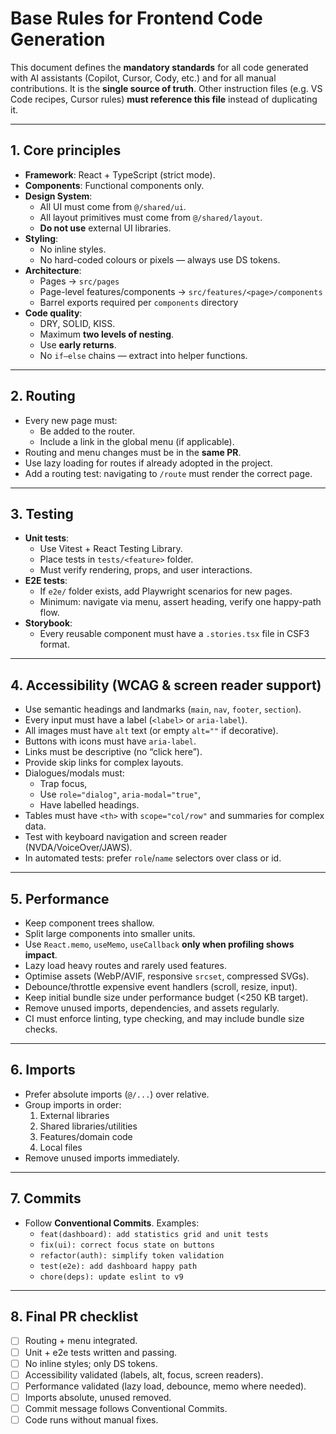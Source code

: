# Base Rules for Frontend Code Generation

This document defines the **mandatory standards** for all code generated with AI assistants (Copilot, Cursor, Cody,
etc.) and for all manual contributions.
It is the **single source of truth**. Other instruction files (e.g. VS Code recipes, Cursor rules) **must reference this
file** instead of duplicating it.

---

## 1. Core principles

- **Framework**: React + TypeScript (strict mode).
- **Components**: Functional components only.
- **Design System**:
  - All UI must come from `@/shared/ui`.
  - All layout primitives must come from `@/shared/layout`.
  - **Do not use** external UI libraries.
- **Styling**:
  - No inline styles.
  - No hard-coded colours or pixels — always use DS tokens.
- **Architecture**:
  - Pages → `src/pages`
  - Page-level features/components → `src/features/<page>/components`
  - Barrel exports required per `components` directory
- **Code quality**:
  - DRY, SOLID, KISS.
  - Maximum **two levels of nesting**.
  - Use **early returns**.
  - No `if–else` chains — extract into helper functions.

---

## 2. Routing

- Every new page must:
  - Be added to the router.
  - Include a link in the global menu (if applicable).
- Routing and menu changes must be in the **same PR**.
- Use lazy loading for routes if already adopted in the project.
- Add a routing test: navigating to `/route` must render the correct page.

---

## 3. Testing

- **Unit tests**:
  - Use Vitest + React Testing Library.
  - Place tests in `tests/<feature>` folder.
  - Must verify rendering, props, and user interactions.
- **E2E tests**:
  - If `e2e/` folder exists, add Playwright scenarios for new pages.
  - Minimum: navigate via menu, assert heading, verify one happy-path flow.
- **Storybook**:
  - Every reusable component must have a `.stories.tsx` file in CSF3 format.

---

## 4. Accessibility (WCAG & screen reader support)

- Use semantic headings and landmarks (`main`, `nav`, `footer`, `section`).
- Every input must have a label (`<label>` or `aria-label`).
- All images must have `alt` text (or empty `alt=""` if decorative).
- Buttons with icons must have `aria-label`.
- Links must be descriptive (no “click here”).
- Provide skip links for complex layouts.
- Dialogues/modals must:
  - Trap focus,
  - Use `role="dialog"`, `aria-modal="true"`,
  - Have labelled headings.
- Tables must have `<th>` with `scope="col/row"` and summaries for complex data.
- Test with keyboard navigation and screen reader (NVDA/VoiceOver/JAWS).
- In automated tests: prefer `role`/`name` selectors over class or id.

---

## 5. Performance

- Keep component trees shallow.
- Split large components into smaller units.
- Use `React.memo`, `useMemo`, `useCallback` **only when profiling shows impact**.
- Lazy load heavy routes and rarely used features.
- Optimise assets (WebP/AVIF, responsive `srcset`, compressed SVGs).
- Debounce/throttle expensive event handlers (scroll, resize, input).
- Keep initial bundle size under performance budget (<250 KB target).
- Remove unused imports, dependencies, and assets regularly.
- CI must enforce linting, type checking, and may include bundle size checks.

---

## 6. Imports

- Prefer absolute imports (`@/...`) over relative.
- Group imports in order:
  1. External libraries
  2. Shared libraries/utilities
  3. Features/domain code
  4. Local files
- Remove unused imports immediately.

---

## 7. Commits

- Follow **Conventional Commits**. Examples:
  - `feat(dashboard): add statistics grid and unit tests`
  - `fix(ui): correct focus state on buttons`
  - `refactor(auth): simplify token validation`
  - `test(e2e): add dashboard happy path`
  - `chore(deps): update eslint to v9`

---

## 8. Final PR checklist

- [ ] Routing + menu integrated.
- [ ] Unit + e2e tests written and passing.
- [ ] No inline styles; only DS tokens.
- [ ] Accessibility validated (labels, alt, focus, screen readers).
- [ ] Performance validated (lazy load, debounce, memo where needed).
- [ ] Imports absolute, unused removed.
- [ ] Commit message follows Conventional Commits.
- [ ] Code runs without manual fixes.
